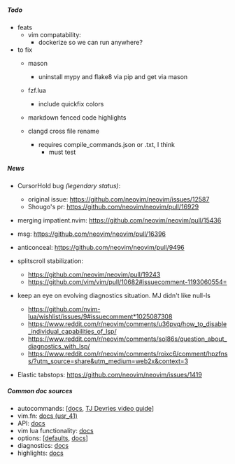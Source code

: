 ##### Todo
* feats
    * vim compatability:
        * dockerize so we can run anywhere?
* to fix
    * mason
        * uninstall mypy and flake8 via pip and get via mason

    * fzf.lua
        * include quickfix colors

    * markdown fenced code highlights

    * clangd cross file rename
        * requires compile_commands.json or .txt, I think
            * must test


##### News
* CursorHold bug *(legendary status)*:
    * original issue: https://github.com/neovim/neovim/issues/12587
    * Shougo's pr: https://github.com/neovim/neovim/pull/16929

* merging impatient.nvim: https://github.com/neovim/neovim/pull/15436

* msg: https://github.com/neovim/neovim/pull/16396

* anticonceal: https://github.com/neovim/neovim/pull/9496

* splitscroll stabilization:
    * https://github.com/neovim/neovim/pull/19243
    * https://github.com/vim/vim/pull/10682#issuecomment-1193060554=

* keep an eye on evolving diagnostics situation. MJ didn't like null-ls
    * https://github.com/nvim-lua/wishlist/issues/9#issuecomment*1025087308
    * https://www.reddit.com/r/neovim/comments/u36pvq/how_to_disable_individual_capabilities_of_lsp/
    * https://www.reddit.com/r/neovim/comments/sol86s/question_about_diagnostics_with_lsp/
    * https://www.reddit.com/r/neovim/comments/roixc6/comment/hpzfnss/?utm_source=share&utm_medium=web2x&context=3

* Elastic tabstops: https://github.com/neovim/neovim/issues/1419


##### Common doc sources
* autocommands: [[docs](https://neovim.io/doc/user/autocmd.html), [TJ Devries video guide](https://www.youtube.com/watch?v=ekMIIAqTZ34)]
* vim.fn: [docs (usr_41)](https://neovim.io/doc/user/usr_41.html#function*list)
* API: [docs](https://neovim.io/doc/user/api.html)
* vim lua functionality: [docs](https://neovim.io/doc/user/lua.html)
* options: [[defaults](https://neovim.io/doc/user/vim_diff.html), [docs](https://neovim.io/doc/user/options.html)]
* diagnostics: [docs](https://neovim.io/doc/user/diagnostic.html)
* highlights: [docs](https://neovim.io/doc/user/syntax.html#highlight-groups)
